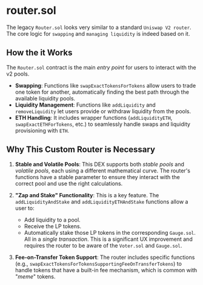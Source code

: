# router.sol

The legacy `Router.sol` looks very similar to a standard `Uniswap V2 router`.
The core logic for `swapping` and `managing liquidity` is indeed based on it.

## How the it Works

The `Router.sol` contract is the main _entry point_ for users to interact with the v2 pools.

- **Swapping**: Functions like `swapExactTokensForTokens` allow users to trade one token for another, automatically finding the best path through the available liquidity pools.
- **Liquidity Management**: Functions like `addLiquidity` and `removeLiquidity` let users provide or withdraw liquidity from the pools.
- **ETH Handling**: It includes wrapper functions (`addLiquidityETH`, `swapExactETHForTokens`, etc.) to seamlessly handle swaps and liquidity provisioning with `ETH`.

## Why This Custom Router is Necessary

1.  **Stable and Volatile Pools**: This DEX supports both _stable pools_ and _volatile pools_, each using a different mathematical curve.
    The router's functions have a stable parameter to ensure they interact with the correct pool and use the right calculations.

2.  **"Zap and Stake" Functionality**: This is a key feature. The `addLiquidityAndStake` and `addLiquidityETHAndStake` functions allow a user to:
    - Add liquidity to a pool.
    - Receive the LP tokens.
    - Automatically stake those LP tokens in the corresponding `Gauge.sol`.
      All in a _single transaction_. This is a significant UX improvement and requires the router to be aware of the `Voter.sol` and `Gauge.sol`.

3.  **Fee-on-Transfer Token Support**: The router includes specific functions (e.g., `swapExactTokensForTokensSupportingFeeOnTransferTokens`)
    to handle tokens that have a built-in fee mechanism, which is common with "_meme_" tokens.

